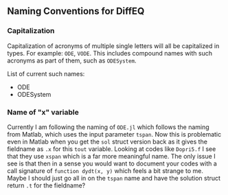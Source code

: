 ## Naming Conventions for DiffEQ

### Capitalization
Capitalization of acronyms of multiple single letters will all be capitalized
in types. For example: `ODE`, `VODE`. This includes compound names with such
acronyms as part of them, such as `ODESystem`.

List of current such names:
* ODE
* ODESystem

### Name of "x" variable
Currently I am following the naming of `ODE.jl` which follows the naming from
Matlab, which uses the input parameter `tspan`. Now this is problematic even
in Matlab when you get the `sol` struct version back as it gives the fieldname
as `.x` for this `tout` variable. Looking at codes like `Dopri5.f` I see that
they use `xspan` which is a far more meaningful name. The only issue I see
is that then in a sense you would want to document your codes with a call
signature of `function dydt(x, y)` which feels a bit strange to me. Maybe I
should just go all in on the `tspan` name and have the solution struct return
`.t` for the fieldname?
